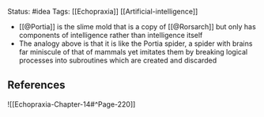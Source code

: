 Status: #idea
Tags: [[Echopraxia]] [[Artificial-intelligence]]

* [[@Portia]] is the slime mold that is a copy of [[@Rorsarch]] but only has components of intelligence rather than intelligence itself
* The analogy above is that it is like the Portia spider, a spider with brains far miniscule of that of mammals yet imitates them by breaking logical processes into subroutines which are created and discarded

## References

![[Echopraxia-Chapter-14#^Page-220]]
